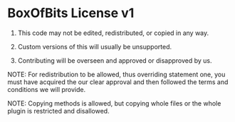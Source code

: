 BoxOfBits License v1
===================================

1. This code may not be edited, redistributed, or copied in any way.

2. Custom versions of this will usually be unsupported.

3. Contributing will be overseen and approved or disapproved by us.

NOTE: For redistribution to be allowed, thus overriding statement one, you must have acquired the our clear approval and then followed the terms and conditions we will provide.

NOTE: Copying methods is allowed, but copying whole files or the whole plugin is restricted and disallowed.
